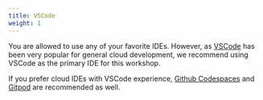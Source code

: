 ```yaml
---
title: VSCode
weight: 1
---
```


You are allowed to use any of your favorite IDEs. However, as [VSCode](https://code.visualstudio.com/) has been very popular for general cloud development, we recommend using VSCode as the primary IDE for this workshop.

If you prefer cloud IDEs with VSCode experience, [Github Codespaces](https://github.com/features/codespaces) and [Gitpod](https://www.gitpod.io/) are recommended as well.

